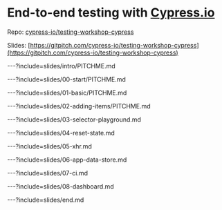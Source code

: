# End-to-end testing with [Cypress.io](https://cypress.io)

Repo: [cypress-io/testing-workshop-cypress](https://github.com/cypress-io/testing-workshop-cypress)

Slides: [https://gitpitch.com/cypress-io/testing-workshop-cypress](https://gitpitch.com/cypress-io/testing-workshop-cypress)

---?include=slides/intro/PITCHME.md

---?include=slides/00-start/PITCHME.md

---?include=slides/01-basic/PITCHME.md

---?include=slides/02-adding-items/PITCHME.md

---?include=slides/03-selector-playground.md

---?include=slides/04-reset-state.md

---?include=slides/05-xhr.md

---?include=slides/06-app-data-store.md

---?include=slides/07-ci.md

---?include=slides/08-dashboard.md

---?include=slides/end.md
